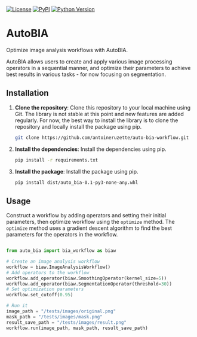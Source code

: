 [![License](https://img.shields.io/pypi/l/microsim.svg?color=green)](https://github.com/antoineruzette/auto-bia-workflow/blob/main/LICENSE)
[![PyPI](https://img.shields.io/pypi/v/auto-bia-workflow.svg?color=green)](https://pypi.org/project/auto-bia-workflow/)
[![Python Version](https://img.shields.io/pypi/pyversions/auto-bia-workflow.svg?color=green)](https://python.org)

# AutoBIA

Optimize image analysis workflows with AutoBIA.

AutoBIA allows users to create and apply various image processing operators in a sequential manner, and optimize their parameters to achieve best results in various tasks - for now focusing on segmentation. 

## Installation

1. **Clone the repository**: Clone this repository to your local machine using Git.
The library is not stable at this point and new features are added regularly. For now, the best way to install the library is to clone the repository and locally install the package using pip.

    ```bash
    git clone https://github.com/antoineruzette/auto-bia-workflow.git
    ```
2. **Install the dependencies**: Install the dependencies using pip.

    ```bash
    pip install -r requirements.txt
    ```
3. **Install the package**: Install the package using pip.

    ```bash
    pip install dist/auto_bia-0.1-py3-none-any.whl
    ```

## Usage
Construct a workflow by adding operators and setting their initial parameters, then optimize workflow using the `optimize` method. The `optimize` method uses a gradient descent algorithm to find the best parameters for the operators in the workflow.

```python

from auto_bia import bia_workflow as biaw

# Create an image analysis workflow
workflow = biaw.ImageAnalysisWorkflow()
# Add operators to the workflow
workflow.add_operator(biaw.SmoothingOperator(kernel_size=5))
workflow.add_operator(biaw.SegmentationOperator(threshold=30))
# Set optimization parameters
workflow.set_cutoff(0.95)

# Run it
image_path = "/tests/images/original.png"
mask_path = "/tests/images/mask.png"
result_save_path = "/tests/images/result.png"
workflow.run(image_path, mask_path, result_save_path)
```
